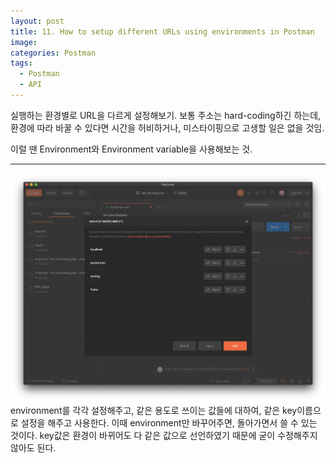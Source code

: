 ```yaml
---
layout: post
title: 11. How to setup different URLs using environments in Postman
image:
categories: Postman
tags:
  - Postman
  - API
---
```




실행하는 환경별로 URL을 다르게 설정해보기.
보통 주소는 hard-coding하긴 하는데, 환경에 따라 바꿀 수 있다면 시간을 허비하거나, 미스타이핑으로 고생할 일은 없을 것임.

이럴 땐 Environment와 Environment variable을 사용해보는 것.
- - - -
![](/assets/images/posts/Postman/How-to-setup-different-URLs-using-environments-in-Postman/8531CCE3-EE09-43AC-A112-98851E24F124.png)
environment를 각각 설정해주고, 같은 용도로 쓰이는 값들에 대하여, 같은 key이름으로 설정을 해주고 사용한다.
이때 environment만 바꾸어주면, 돌아가면서 쓸 수 있는 것이다.
key값은 환경이 바뀌어도 다 같은 값으로 선언하였기 때문에 굳이 수정해주지 않아도 된다.


